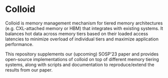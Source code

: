 # Colloid

Colloid is memory management mechanism for tiered memory architectures (e.g. CXL-attached memory or HBM) that integrates with existing systems. It balances hot data across memory tiers based on their loaded access latencies to minimize overload of individual tiers and maximize application performance.

This repository supplements our (upcoming) SOSP'23 paper and provides open-source implementations of colloid on top of different memory tiering systems, along with scripts and documentation to reproduce/extend the results from our paper.
